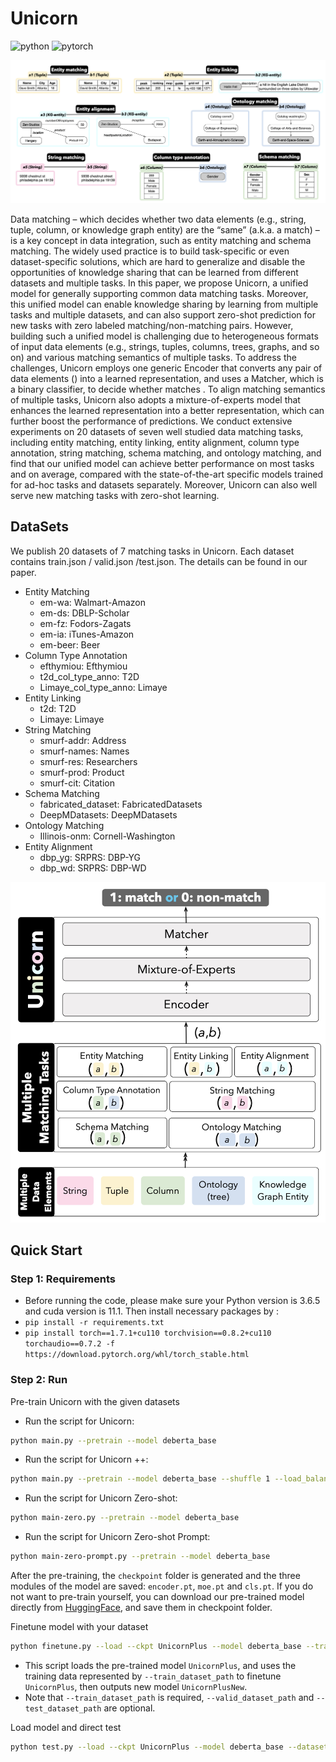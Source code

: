 # Unicorn

![python](https://img.shields.io/badge/python-3.6.5-blue)
![pytorch](https://img.shields.io/badge/pytorch-1.7.1-brightgreen)

<img src="figs/matching-tasks.png" width="820" />

Data matching – which decides whether two data elements (e.g., string, tuple, column, or knowledge graph entity) are the “same” (a.k.a. a match) – is a key concept in data integration, such as entity matching and schema matching. The widely used practice is to build task-specific or even dataset-specific solutions, which are hard to generalize and disable the opportunities of knowledge sharing that can be learned from different datasets and multiple tasks. 
In this paper, we propose Unicorn, a unified model for generally supporting common data matching tasks. Moreover, this unified model can enable knowledge sharing by learning from multiple tasks and multiple datasets, and can also support zero-shot prediction for new tasks with zero labeled matching/non-matching pairs. However, building such a unified model is challenging due to heterogeneous formats of input data elements (e.g., strings, tuples, columns, trees, graphs, and so on) and various matching semantics of multiple tasks. To address the challenges, Unicorn employs one generic Encoder that converts any pair of data elements () into a learned representation, and uses a Matcher, which is a binary classifier, to decide whether matches . To align matching semantics of multiple tasks, Unicorn also adopts a mixture-of-experts model that enhances the learned representation into a better representation, which can further boost the performance of predictions. We conduct extensive experiments on 20 datasets of seven well studied data matching tasks, including entity matching, entity linking, entity alignment, column type annotation, string matching, schema matching, and ontology matching, and find that our unified model can achieve better performance on most tasks and on average, compared with the state-of-the-art specific models trained for ad-hoc tasks and datasets separately. Moreover, Unicorn can also well serve new matching tasks with zero-shot learning. 


## DataSets
We publish 20 datasets of 7 matching tasks in Unicorn.
Each dataset contains train.json / valid.json /test.json. The details can be found in our paper.

- Entity Matching
    - em-wa: Walmart-Amazon
    - em-ds: DBLP-Scholar
    - em-fz: Fodors-Zagats
    - em-ia: iTunes-Amazon
    - em-beer: Beer
- Column Type Annotation
    - efthymiou: Efthymiou
    - t2d_col_type_anno: T2D
    - Limaye_col_type_anno: Limaye
- Entity Linking
    - t2d: T2D
    - Limaye: Limaye
- String Matching
    - smurf-addr: Address
    - smurf-names: Names
    - smurf-res: Researchers
    - smurf-prod: Product
    - smurf-cit: Citation
- Schema Matching
    - fabricated_dataset: FabricatedDatasets
    - DeepMDatasets: DeepMDatasets
- Ontology Matching
    - Illinois-onm: Cornell-Washington
- Entity Alignment
    - dbp_yg: SRPRS: DBP-YG
    - dbp_wd: SRPRS: DBP-WD

<img src="figs/framework.png" width="620" />


## Quick Start
### Step 1: Requirements
- Before running the code, please make sure your Python version is 3.6.5 and cuda version is 11.1. Then install necessary packages by :
- `pip install -r requirements.txt`
- `pip install torch==1.7.1+cu110 torchvision==0.8.2+cu110 torchaudio==0.7.2 -f https://download.pytorch.org/whl/torch_stable.html`

### Step 2: Run

Pre-train Unicorn with the given datasets
-  Run the script for Unicorn:
```bash
python main.py --pretrain --model deberta_base
```

- Run the script for Unicorn ++:
```bash
python main.py --pretrain --model deberta_base --shuffle 1 --load_balance 1
```

- Run the script for Unicorn Zero-shot:
```bash
python main-zero.py --pretrain --model deberta_base
```

- Run the script for Unicorn Zero-shot Prompt:
```bash
python main-zero-prompt.py --pretrain --model deberta_base
```

After the pre-training, the `checkpoint` folder is generated and the three modules of the model are saved: `encoder.pt`, `moe.pt` and `cls.pt`. If you do not want to pre-train yourself, you can download our pre-trained model directly from [HuggingFace](...), and save them in checkpoint folder.


Finetune model with your dataset

```bash
python finetune.py --load --ckpt UnicornPlus --model deberta_base --train_dataset_path "train_file_path1.json train_file_path2.json ..." --valid_dataset_path "valid_file_path1.json valid_file_path2.json ..." --test_dataset_path "test_file_path1.json test_file_path2.json ..." --modelname UnicornPlusNew
```

- This script loads the pre-trained model `UnicornPlus`, and uses the training data represented by `--train_dataset_path` to finetune `UnicornPlus`, then outputs new model `UnicornPlusNew`.
- Note that `--train_dataset_path` is required, `--valid_dataset_path` and `--test_dataset_path` are optional.

Load model and direct test

```bash
python test.py --load --ckpt UnicornPlus --model deberta_base --dataset_path "test_file_path1.json test_file_path2.json ..."
```
